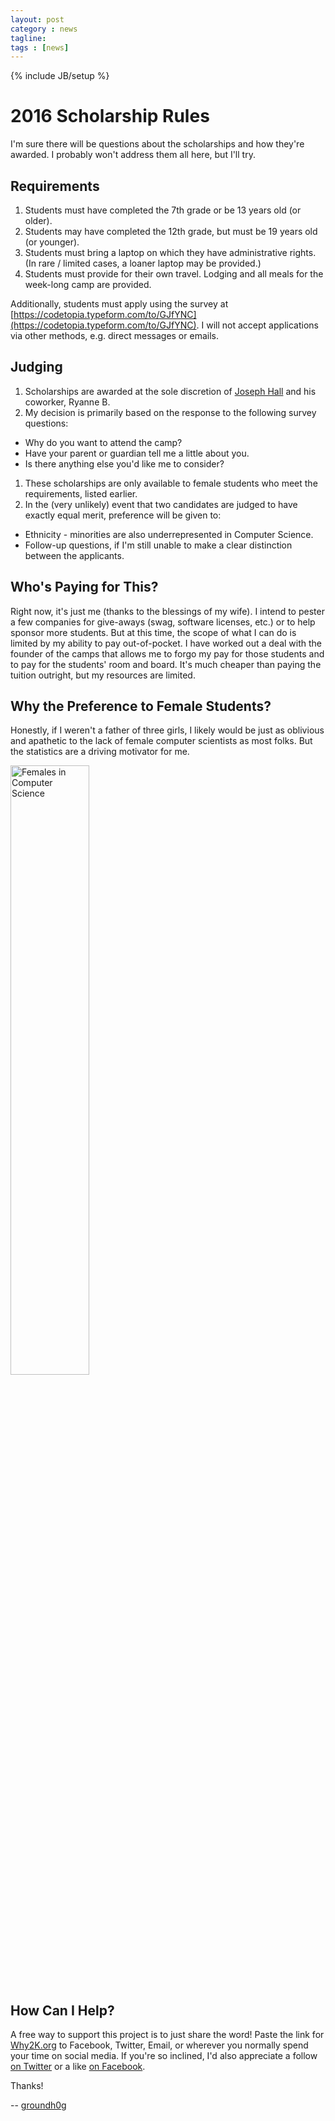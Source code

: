 ```yaml
---
layout: post
category : news
tagline: 
tags : [news]
---
```

{% include JB/setup %}

# 2016 Scholarship Rules

I'm sure there will be questions about the scholarships and how they're awarded. I probably won't address them all here, but I'll try.

## Requirements

1. Students must have completed the 7th grade or be 13 years old (or older).
1. Students may have completed the 12th grade, but must be 19 years old (or younger).
1. Students must bring a laptop on which they have administrative rights. (In rare / limited cases, a loaner laptop may be provided.)
1. Students must provide for their own travel. Lodging and all meals for the week-long camp are provided.

Additionally, students must apply using the survey at [https://codetopia.typeform.com/to/GJfYNC](https://codetopia.typeform.com/to/GJfYNC). I will not accept applications via other methods, e.g. direct messages or emails.

## Judging

1. Scholarships are awarded at the sole discretion of [Joseph Hall](http://why2k.org/about.html) and his coworker, Ryanne B.
1. My decision is primarily based on the response to the following survey questions:
  * Why do you want to attend the camp?
  * Have your parent or guardian tell me a little about you.
  * Is there anything else you'd like me to consider?
1. These scholarships are only available to female students who meet the requirements, listed earlier.
1. In the (very unlikely) event that two candidates are judged to have exactly equal merit, preference will be given to:
  * Ethnicity - minorities are also underrepresented in Computer Science.
  * Follow-up questions, if I'm still unable to make a clear distinction between the applicants.

## Who's Paying for This?

Right now, it's just me (thanks to the blessings of my wife). I intend to pester a few companies for give-aways (swag, software licenses, etc.) or to help sponsor more students. But at this time, the scope of what I can do is limited by my ability to pay out-of-pocket. I have worked out a deal with the founder of the camps that allows me to forgo my pay for those students and to pay for the students' room and board. It's much cheaper than paying the tuition outright, but my resources are limited.

## Why the Preference to Female Students?

Honestly, if I weren't a father of three girls, I likely would be just as oblivious and apathetic to the lack of female computer scientists as most folks. But the statistics are a driving motivator for me.

<p><img src="{{ BASE_PATH }}/assets/img/stats/GirlsInTech.png" alt="Females in Computer Science" style="width:50%;" /></p>

## How Can I Help?

A free way to support this project is to just share the word! Paste the link for [Why2K.org](http://why2k.org/) to Facebook, Twitter, Email, or wherever you normally spend your time on social media. If you're so inclined, I'd also appreciate a follow [on Twitter](https://twitter.com/groundh0g) or a like [on Facebook](https://www.facebook.com/Fauxcabulary/).

Thanks!

-- [groundh0g](https://twitter.com/groundh0g)
